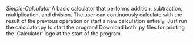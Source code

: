 *Simple-Calculator*
A basic calculator that performs addition, subtraction, multiplication, and division. 
The user can continuously calculate with the result of the previous operation or start a new calculation entirely.
Just run the calculator.py to start the program!
Download both .py files for printing the 'Calculator' logo at the start of the program.
